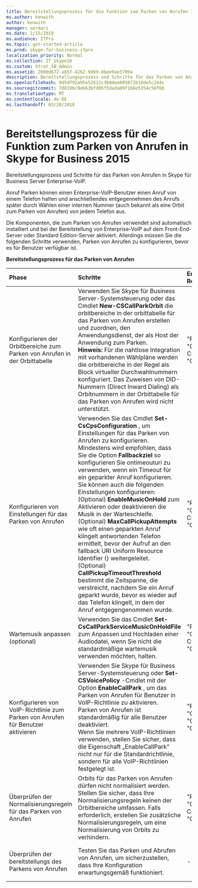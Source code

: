 ```yaml
---
title: Bereitstellungsprozess für die Funktion zum Parken von Anrufen in Skype for Business 2015
ms.author: kenwith
author: kenwith
manager: serdars
ms.date: 2/15/2018
ms.audience: ITPro
ms.topic: get-started-article
ms.prod: skype-for-business-itpro
localization_priority: Normal
ms.collection: IT_Skype16
ms.custom: Strat_SB_Admin
ms.assetid: 2000d672-a85f-4262-9d69-0bee9ae3709a
description: Bereitstellungsprozess und Schritte für das Parken von Anrufen in Skype für Business Server Enterprise-VoIP.
ms.openlocfilehash: 9d5df92a95e52612c3b0dee005072b10de5c244c
ms.sourcegitcommit: 7d819bc9eb63bfd85f5dada09f1b8e5354c56f6b
ms.translationtype: MT
ms.contentlocale: de-DE
ms.lasthandoff: 03/28/2018
---
```

# <a name="deployment-process-for-call-park-in-skype-for-business-2015"></a>Bereitstellungsprozess für die Funktion zum Parken von Anrufen in Skype for Business 2015
 
Bereitstellungsprozess und Schritte für das Parken von Anrufen in Skype für Business Server Enterprise-VoIP.
  
Anruf Parken können einen Enterprise-VoIP-Benutzer einen Anruf von einem Telefon halten und anschließendes entgegennehmen des Anrufs später durch Wählen einer internen Nummer (auch bekannt als eine Orbit zum Parken von Anrufen) von jedem Telefon aus.
  
Die Komponenten, die zum Parken von Anrufen verwendet sind automatisch installiert und bei der Bereitstellung von Enterprise-VoIP auf dem Front-End-Server oder Standard Edition-Server aktiviert. Allerdings müssen Sie die folgenden Schritte verwenden, Parken von Anrufen zu konfigurieren, bevor es für Benutzer verfügbar ist. 
  
**Bereitstellungsprozess für das Parken von Anrufen**

|**Phase**|**Schritte**|**Erforderliche Gruppen und Rollen**|**Dokumentation zur Bereitstellung**|
|:-----|:-----|:-----|:-----|
|Konfigurieren der Orbitbereiche zum Parken von Anrufen in der Orbittabelle  <br/> |Verwenden Sie Skype für Business Server-Systemsteuerung oder das Cmdlet **New-CSCallParkOrbit** die orbitbereiche in der orbittabelle für das Parken von Anrufen erstellen und zuordnen, den Anwendungsdienst, der als Host der Anwendung zum Parken. <br/> **Hinweis:** Für die nahtlose Integration mit vorhandenen Wählpläne werden die orbitbereiche in der Regel als Block virtueller Durchwahlnummern konfiguriert. Das Zuweisen von DID-Nummern (Direct Inward Dialing) als Orbitnummern in der Orbittabelle für das Parken von Anrufen wird nicht unterstützt. <br/> |"RTCUniversalServerAdmins"  <br/> "Csvoiceadministrator"  <br/> CsServerAdministrator  <br/> "Csadministrator"  <br/> |[Erstellen Sie oder ändern Sie einen orbitbereich zum Parken von Anrufen in Skype für Business 2015](create-or-modify-a-call-park-orbit-range.md) <br/> |
|Konfigurieren von Einstellungen für das Parken von Anrufen  <br/> | Verwenden Sie das Cmdlet **Set-CsCpsConfiguration** , um Einstellungen für das Parken von Anrufen zu konfigurieren. Mindestens wird empfohlen, dass Sie die Option **Fallbackziel** so konfigurieren Sie ontimeouturi zu verwenden, wenn ein Timeout für ein geparkter Anruf konfigurieren. Sie können auch die folgenden Einstellungen konfigurieren: <br/>  (Optional) **EnableMusicOnHold** zum Aktivieren oder deaktivieren die Musik in der Warteschleife. <br/>  (Optional) **MaxCallPickupAttempts** wie oft einen geparkten Anruf klingelt antwortenden Telefon ermittelt, bevor der Aufruf an den fallback URI Uniform Resource Identifier () weitergeleitet. <br/>  (Optional) **CallPickupTimeoutThreshold** bestimmt die Zeitspanne, die verstreicht, nachdem Sie ein Anruf geparkt wurde, bevor es wieder auf das Telefon klingelt, in dem der Anruf entgegengenommen wurde. <br/> |"RTCUniversalServerAdmins"  <br/> "Csvoiceadministrator"  <br/> CsServerAdministrator  <br/> "Csadministrator"  <br/> |[Konfigurieren von Einstellungen für das Parken von Anrufen in Skype für Business 2015](configure-call-park-settings.md) <br/> |
|Wartemusik anpassen (optional)  <br/> |Verwenden Sie das Cmdlet **Set-CsCallParkServiceMusicOnHoldFile** zum Anpassen und Hochladen einer Audiodatei, wenn Sie nicht die standardmäßige wartemusik verwenden möchten, halten. <br/> |"RTCUniversalServerAdmins"  <br/> "Csvoiceadministrator"  <br/> CsServerAdministrator  <br/> "Csadministrator"  <br/> |[Anpassen des Parkens von Anrufen Musik in der Warteschleife InSkype für Business 2015](customize-call-park-music-on-hold.md) <br/> |
|Konfigurieren von VoIP-Richtlinie zum Parken von Anrufen für Benutzer aktivieren  <br/> |Verwenden Sie Skype für Business Server-Systemsteuerung oder **Set-CSVoicePolicy** -Cmdlet mit der Option **EnableCallPark** , um das Parken von Anrufen für Benutzer in VoIP-Richtlinie zu aktivieren. <br/> Parken von Anrufen ist standardmäßig für alle Benutzer deaktiviert.  <br/> Wenn Sie mehrere VoIP-Richtlinien verwenden, stellen Sie sicher, dass die Eigenschaft „EnableCallPark“ nicht nur für die Standardrichtlinie, sondern für alle VoIP-Richtlinien festgelegt ist.  <br/> |"RTCUniversalServerAdmins"  <br/> "Csvoiceadministrator"  <br/> "CsUserAdministrator"  <br/> "Csadministrator"  <br/> |[Aktivieren des Parkens von Anrufen für Benutzer in Skype für Business 2015](enable-call-park-for-users.md) <br/> |
|Überprüfen der Normalisierungsregeln für das Parken von Anrufen  <br/> |Orbits für das Parken von Anrufen dürfen nicht normalisiert werden. Stellen Sie sicher, dass Ihre Normalisierungsregeln keinen der Orbitbereiche umfassen. Falls erforderlich, erstellen Sie zusätzliche Normalisierungsregeln, um eine Normalisierung von Orbits zu verhindern.  <br/> |"RTCUniversalServerAdmins"  <br/> "Csvoiceadministrator"  <br/> CsServerAdministrator  <br/> "Csadministrator"  <br/> |[Überprüfen der Normalisierungsregeln für das Parken von Anrufen in Skype für Business 2015](verify-normalization-rules-for-call-park.md) <br/> |
|Überprüfen der bereitstellungs des Parkens von Anrufen  <br/> |Testen Sie das Parken und Abrufen von Anrufen, um sicherzustellen, dass Ihre Konfiguration erwartungsgemäß funktioniert.  <br/> |-  <br/> |[(Optional) Überprüfen der Bereitstellung in Skype für Business 2015 zum Parken von Anrufen](optional-verify-call-park-deployment.md) <br/> |
   


